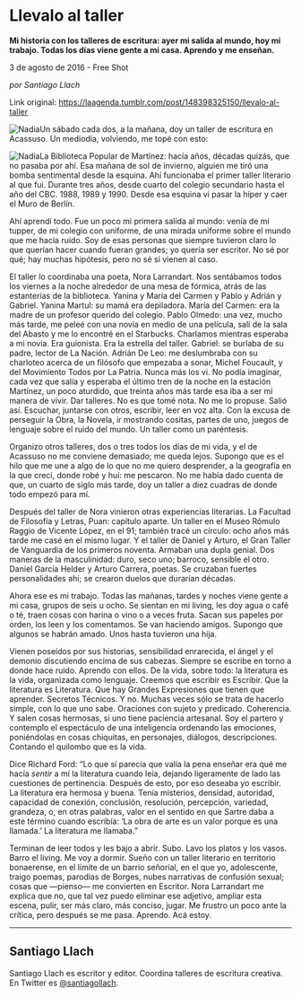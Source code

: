 # Llevalo al taller

**Mi historia con los talleres de escritura: ayer mi salida al mundo, hoy mi trabajo. Todas los días viene gente a mi casa.  Aprendo y me enseñan.**

3 de agosto de 2016 - Free Shot

_por Santiago Llach_

Link original: https://laagenda.tumblr.com/post/148398325150/llevalo-al-taller

![Nadia](https://64.media.tumblr.com/246d23ad2d5244c7d921b210702716b9/tumblr_inline_p7spfmNvI41t6q87u_500.png)Un sábado cada dos, a la mañana, doy un taller de escritura en Acassuso. Un mediodía, volviendo, me topé con esto:


![Nadia](https://64.media.tumblr.com/246d23ad2d5244c7d921b210702716b9/tumblr_inline_p7spfmNvI41t6q87u_500.png)La Biblioteca Popular de Martínez: hacía años, décadas quizás, que no pasaba por ahí. Esa mañana de sol de invierno, alguien me tiró una bomba sentimental desde la esquina. Ahí funcionaba el primer taller literario al que fui. Durante tres años, desde cuarto del colegio secundario hasta el año del CBC. 1988, 1989 y 1990. Desde esa esquina vi pasar la híper y caer el Muro de Berlín.


Ahí aprendí todo. Fue un poco mi primera salida al mundo: venía de mi tupper, de mi colegio con uniforme, de una mirada uniforme sobre el mundo que me hacía ruido. Soy de esas personas que siempre tuvieron claro lo que querían hacer cuando fueran grandes; yo quería ser escritor. No sé por qué; hay muchas hipótesis, pero no sé si vienen al caso.


El taller lo coordinaba una poeta, Nora Larrandart. Nos sentábamos todos los viernes a la noche alrededor de una mesa de fórmica, atrás de las estanterías de la biblioteca. Yanina y María del Carmen y Pablo y Adrián y Gabriel. Yanina Martul: su mamá era depiladora. María del Carmen: era la madre de un profesor querido del colegio. Pablo Olmedo: una vez, mucho más tarde, me peleé con una novia en medio de una película, salí de la sala del Abasto y me lo encontré en el Starbucks. Charlamos mientras esperaba a mi novia. Era guionista. Era la estrella del taller. Gabriel: se burlaba de su padre, lector de La Nación. Adrián De Leo: me deslumbraba con su charloteo acerca de un filósofo que empezaba a sonar, Michel Foucault, y del Movimiento Todos por La Patria. Nunca más los vi. No podía imaginar, cada vez que salía y esperaba el último tren de la noche en la estación Martínez, un poco aturdido, que treinta años más tarde esa iba a ser mi manera de vivir. Dar talleres. No es que tomé nota. No me lo propuse. Salió así. Escuchar, juntarse con otros, escribir, leer en voz alta. Con la excusa de perseguir la Obra, la Novela, ir mostrando cositas, partes de uno, juegos de lenguaje sobre el ruido del mundo. Un taller como un paréntesis.


Organizo otros talleres, dos o tres todos los días de mi vida, y el de Acassuso no me conviene demasiado; me queda lejos. Supongo que es el hilo que me une a algo de lo que no me quiero desprender, a la geografía en la que crecí, donde robé y huí: me pescaron. No me había dado cuenta de que, un cuarto de siglo más tarde, doy un taller a diez cuadras de donde todo empezó para mí.


Después del taller de Nora vinieron otras experiencias literarias. La Facultad de Filosofía y Letras, Puan: capítulo aparte. Un taller en el Museo Rómulo Raggio de Vicente López, en el 91; también tracé un círculo: ocho años más tarde me casé en el mismo lugar. Y el taller de Daniel y Arturo, el Gran Taller de Vanguardia de los primeros noventa. Armaban una dupla genial. Dos maneras de la masculinidad: duro, seco uno; barroco, sensible el otro. Daniel García Helder y Arturo Carrera, poetas. Se cruzaban fuertes personalidades ahí; se crearon duelos que durarían décadas.


Ahora ese es mi trabajo. Todas las mañanas, tardes y noches viene gente a mi casa, grupos de seis u ocho. Se sientan en mi living, les doy agua o café o té, traen cosas con harina o vino o a veces fruta. Sacan sus papeles por orden, los leen y los comentamos. Se van haciendo amigos. Supongo que algunos se habrán amado. Unos hasta tuvieron una hija. 


Vienen poseídos por sus historias, sensibilidad enrarecida, el ángel y el demonio discutiendo encima de sus cabezas. Siempre se escribe en torno a donde hace ruido. Aprendo con ellos. De la vida, sobre todo: la literatura es la vida, organizada como lenguaje. Creemos que escribir es Escribir. Que la literatura es Literatura. Que hay Grandes Expresiones que tienen que aprender. Secretos Técnicos. Y no. Muchas veces sólo se trata de hacerlo simple, con lo que uno sabe. Oraciones con sujeto y predicado. Coherencia. Y salen cosas hermosas, si uno tiene paciencia artesanal. Soy el partero y contemplo el espectáculo de una inteligencia ordenando las emociones, poniéndolas en cosas chiquitas, en personajes, diálogos, descripciones. Contando el quilombo que es la vida.


Dice Richard Ford: “Lo que sí parecía que valía la pena enseñar era qué me hacía *sentir* a mí la literatura cuando leía, dejando ligeramente de lado las cuestiones de pertinencia. Después de esto, por eso deseaba yo escribir. La literatura era hermosa y buena. Tenía misterios, densidad, autoridad, capacidad de conexión, conclusión, resolución, percepción, variedad, grandeza, o, en otras palabras, valor en el sentido en que Sartre daba a este término cuando escribía: ‘La obra de arte es un valor porque es una llamada.’ La literatura me llamaba.”


Terminan de leer todos y les bajo a abrir. Subo. Lavo los platos y los vasos. Barro el living. Me voy a dormir. Sueño con un taller literario en territorio bonaerense, en el límite de un barrio señorial, en el que yo, adolescente, traigo poemas, parodias de Borges, nubes narrativas de confusión sexual; cosas que —pienso— me convierten en Escritor. Nora Larrandart me explica que no, que tal vez puedo eliminar ese adjetivo, ampliar esta escena, pulir, ser más claro, más conciso, jugar. Me frustro un poco ante la crítica, pero después se me pasa. Aprendo. Acá estoy.




---

 Santiago Llach
---------------

 Santiago Llach es escritor y editor. Coordina talleres de escritura creativa. En Twitter es [@santiagollach](https://twitter.com/santiagollach). 

